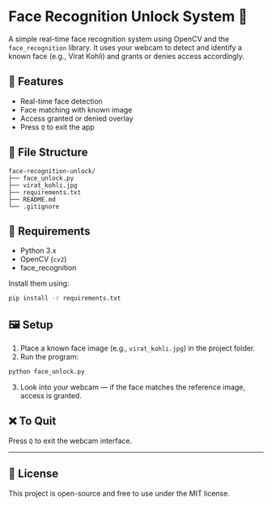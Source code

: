 # Face Recognition Unlock System 🔐

A simple real-time face recognition system using OpenCV and the `face_recognition` library. It uses your webcam to detect and identify a known face (e.g., Virat Kohli) and grants or denies access accordingly.

## 🚀 Features

- Real-time face detection
- Face matching with known image
- Access granted or denied overlay
- Press `Q` to exit the app

## 📂 File Structure

```
face-recognition-unlock/
├── face_unlock.py
├── virat_kohli.jpg
├── requirements.txt
├── README.md
└── .gitignore
```

## 🧠 Requirements

- Python 3.x
- OpenCV (`cv2`)
- face_recognition

Install them using:

```bash
pip install -r requirements.txt
```

## 🖼️ Setup

1. Place a known face image (e.g., `virat_kohli.jpg`) in the project folder.
2. Run the program:

```bash
python face_unlock.py
```

3. Look into your webcam — if the face matches the reference image, access is granted.

## ❌ To Quit

Press `Q` to exit the webcam interface.

---

## 📄 License

This project is open-source and free to use under the MIT license.
